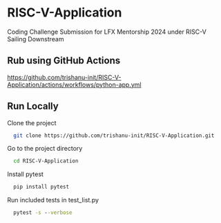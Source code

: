 # RISC-V-Application
Coding Challenge Submission for LFX Mentorship 2024 under RISC-V Sailing Downstream

## Rub using GitHub Actions
https://github.com/trishanu-init/RISC-V-Application/actions/workflows/python-app.yml

## Run Locally

Clone the project

```bash
  git clone https://github.com/trishanu-init/RISC-V-Application.git
```

Go to the project directory

```bash
  cd RISC-V-Application
```
Install pytest

```cmd
  pip install pytest
```
Run included tests in test_list.py
```cmd
  pytest -s --verbose
```
